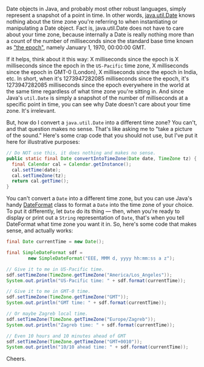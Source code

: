 Date objects in Java, and probably most other robust languages, simply represent a snapshot of a point in time.  In other words, [java.util.Date](http://java.sun.com/javase/6/docs/api/java/util/Date.html) knows nothing about the time zone you're referring to when instantiating or manipulating a Date object.  Fact is, java.util.Date does not have to care about your time zone, because internally a Date is really nothing more than a count of the number of milliseconds since the standard base time known as ["the epoch"](http://en.wikipedia.org/wiki/Unix_time), namely January 1, 1970, 00:00:00 GMT.

If it helps, think about it this way: X milliseconds since the epoch is X milliseconds since the epoch in the `US-Pacific` time zone, X milliseconds since the epoch in GMT-0 (London), X milliseconds since the epoch in India, etc.  In short, when it's 1273947282085 milliseconds since the epoch, it's 1273947282085 milliseconds since the epoch everywhere in the world at the same time regardless of what time zone you're sitting in.  And since Java's `util.Date` is simply a snapshot of the number of milliseconds at a specific point in time, you can see why Date doesn't care about your time zone.  It's irrelevant.

But, how do I convert a `java.util.Date` into a different time zone?  You can't, and that question makes no sense.  That's like asking me to "take a picture of the sound."  Here's some crap code that you should not use, but I've put it here for illustrative purposes:

```java
// Do NOT use this, it does nothing and makes no sense.
public static final Date convertIntoTimeZone(Date date, TimeZone tz) {
  final Calendar cal = Calendar.getInstance();
  cal.setTime(date);
  cal.setTimeZone(tz);
  return cal.getTime();
}
```

You can't convert a `Date` into a different time zone, but you can use Java's handy [DateFormat](http://java.sun.com/javase/6/docs/api/java/text/DateFormat.html) class to format a `Date` into the time zone of your choice.  To put it differently, let `Date` do its thing &mdash; then, when you're ready to display or print out a `String` representation of `Date`, that's when you tell DateFormat what time zone you want it in.  So, here's some code that makes sense, and actually works:

```java
final Date currentTime = new Date();

final SimpleDateFormat sdf =
        new SimpleDateFormat("EEE, MMM d, yyyy hh:mm:ss a z");

// Give it to me in US-Pacific time.
sdf.setTimeZone(TimeZone.getTimeZone("America/Los_Angeles"));
System.out.println("US-Pacific time: " + sdf.format(currentTime));

// Give it to me in GMT-0 time.
sdf.setTimeZone(TimeZone.getTimeZone("GMT"));
System.out.println("GMT time: " + sdf.format(currentTime));

// Or maybe Zagreb local time.
sdf.setTimeZone(TimeZone.getTimeZone("Europe/Zagreb"));
System.out.println("Zagreb time: " + sdf.format(currentTime));

// Even 10 hours and 10 minutes ahead of GMT
sdf.setTimeZone(TimeZone.getTimeZone("GMT+0010"));
System.out.println("10/10 ahead time: " + sdf.format(currentTime));
```

Cheers.
